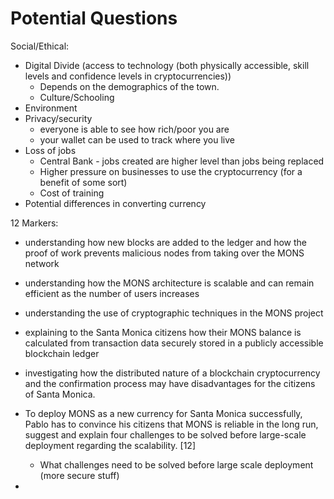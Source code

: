 # Potential Questions

Social/Ethical:
- Digital Divide (access to technology (both physically accessible, skill levels and confidence levels in cryptocurrencies))
  - Depends on the demographics of the town.
  - Culture/Schooling
- Environment
- Privacy/security
  - everyone is able to see how rich/poor you are
  - your wallet can be used to track where you live
- Loss of jobs
  - Central Bank - jobs created are higher level than jobs being replaced
  - Higher pressure on businesses to use the cryptocurrency (for a benefit of some sort)
  - Cost of training
- Potential differences in converting currency

12 Markers:

- understanding how new blocks are added to the ledger and how the proof of work prevents malicious nodes from taking over the MONS network
- understanding how the MONS architecture is scalable and can remain efficient as the number of users increases
- understanding the use of cryptographic techniques in the MONS project
- explaining to the Santa Monica citizens how their MONS balance is calculated from transaction data securely stored in a publicly accessible blockchain ledger
- investigating how the distributed nature of a blockchain cryptocurrency and the confirmation process may have disadvantages for the citizens of Santa Monica.

- To deploy MONS as a new currency for Santa Monica successfully, Pablo has to convince his citizens that MONS is reliable in the long run, suggest and explain four challenges to be solved before large-scale deployment regarding the scalability. [12] 
  - What challenges need to be solved before large scale deployment (more secure stuff)
- 
